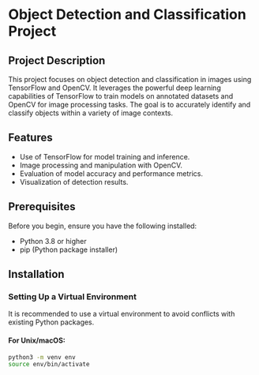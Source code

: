 # Object Detection and Classification Project

## Project Description
This project focuses on object detection and classification in images using TensorFlow and OpenCV. It leverages the powerful deep learning capabilities of TensorFlow to train models on annotated datasets and OpenCV for image processing tasks. The goal is to accurately identify and classify objects within a variety of image contexts.

## Features
- Use of TensorFlow for model training and inference.
- Image processing and manipulation with OpenCV.
- Evaluation of model accuracy and performance metrics.
- Visualization of detection results.

## Prerequisites
Before you begin, ensure you have the following installed:
- Python 3.8 or higher
- pip (Python package installer)

## Installation

### Setting Up a Virtual Environment
It is recommended to use a virtual environment to avoid conflicts with existing Python packages.

#### For Unix/macOS:
```bash
python3 -m venv env
source env/bin/activate
